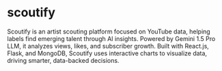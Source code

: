 # scoutify
Scoutify is an artist scouting platform focused on YouTube data, helping labels find emerging talent through AI insights. Powered by Gemini 1.5 Pro LLM, it analyzes views, likes, and subscriber growth. Built with React.js, Flask, and MongoDB, Scoutify uses interactive charts to visualize data, driving smarter, data-backed decisions.
